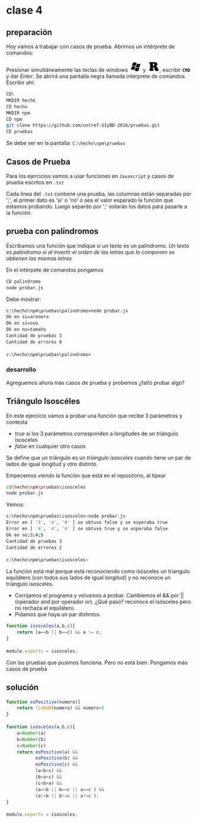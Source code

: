 ﻿# clase 4

## preparación

Hoy vamos a trabajar con casos de prueba. Abrimos un intérprete de comandos:

Presionar simultáneamente las teclas de windows ![win](imagenes/win-key.png) y ![tecla R](imagenes/R-key.png), escribir **`CMD`** y dar *Enter*.
Se abrirá una pantalla negra llamada intérprete de comandos. Escribir ahí:

```sh
CD\
MKDIR hecho
CD hecho
MKDIR npm
CD npm
git clone https://github.com/untref-SIyBD-2016/pruebas.git
CD pruebas
```

Se debe ver en la pantalla: `C:\hecho\npm\pruebas`

## Casos de Prueba

Para los ejercicios vamos a usar funciones en `Javascript` y casos de prueba escritos en `.txt`

Cada línea del `.txt` contiene una prueba, las columnas están separadas por ';', el primer dato es 'si' o 'no' o sea el valor esparado la función que estamos probando.
Luego separdo por ';' estarán los datos para pasarle a la función. 

## prueba con palíndromos

Escribamos una función que indique si un texto es un palíndromo. 
*Un texto es palíndromo si al invertir el orden de las letras que lo componen se obtienen las mismas letras*

En el intérpete de comandos pongamos

```sh
CD palindromo
node probar.js
```

Debe mostrar:
```txt
c:\hecho\npm\pruebas\palindromo>node probar.js
Ok en si=arenera
Ok en si=oso
Ok en no=tamaño
Cantidad de pruebas 3
Cantidad de errores 0

c:\hecho\npm\pruebas\palindromo>
```

### desarrollo

Agreguemos ahora más casos de prueba y probemos ¿faltó probar algo?

## Triángulo Isoscéles

En este ejercicio vamos a probar una función que recibe 3 parámetros y contesta 

  * *true* si los 3 parámetros corresponden a longitudes de un triángulo isosceles
  * *false* en cualquier otro casos
  
Se define que un triángulo es un *triángulo isosceles* cuando tiene un par de lados de igual longitud y otro distinto. 

Empecemos viendo la función que está en el repositorio, al tipear

```sh
cd\hecho\npm\pruebas\isosceles
node probar.js
```

Vemos:
```sh
c:\hecho\npm\pruebas\isosceles>node probar.js
Error en [ '3', '4', '4' ] se obtuvo false y se esperaba true
Error en [ '4', '4', '4' ] se obtuvo true y se esperaba false
Ok en no;3;4;5
Cantidad de pruebas 3
Cantidad de errores 2

c:\hecho\npm\pruebas\isosceles>
```

La función está mal porque está reconociendo como isósceles un triangulo equilátero (con todos sus lados de igual longitud) y no reconoce un triángulo isosceles.

  * Corrijamos el programa y volvamos a probar. Cambiemos el && por || (operador *and* por operador *or*). ¿Qué pasó? reconoce el isósceles pero no rechaza el equilátero. 
  * Pidamos que haya un par distintos:
  
```js
function isosceles(a,b,c){
    return (a==b || b==c) && a != c;
}

module.exports = isosceles;
```
  
Con las pruebas que pusimos funciona. Pero no está bien. Pongamos más casos de prueba
  
## solución

```js
function esPositivo(numero){
	return !isNaN(numero) && numero>0
}

function isosceles(a,b,c){
	a=Number(a)
	b=Number(b)
	c=Number(c)
	return esPositivo(a) &&
	       esPositivo(b) &&
	       esPositivo(c) &&
	       (a<b+c) &&
	       (b<a+c) &&
		   (c<b+a) &&
           (a==b || b==c || a==c ) && 
		   (a!=b || b!=c || a!=c );
}

module.exports = isosceles;
```
